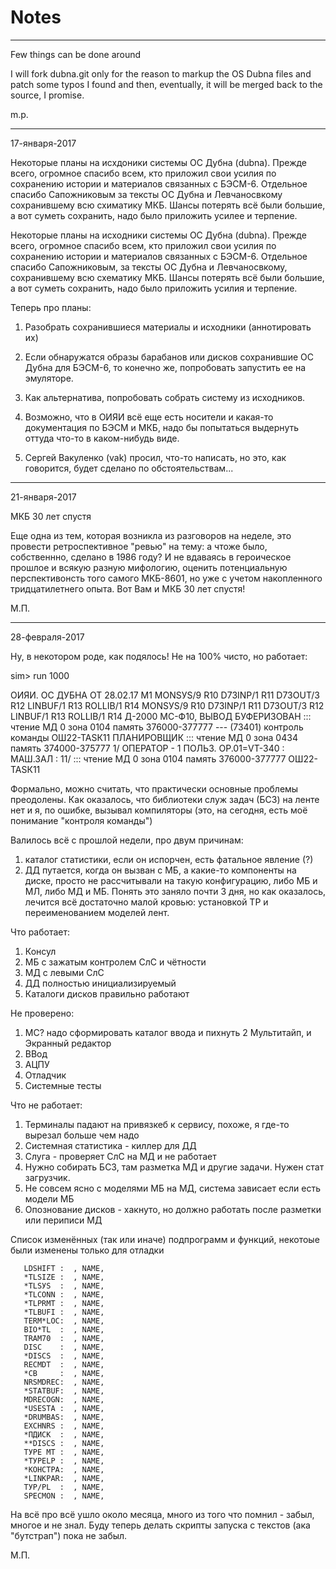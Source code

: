 # Notes

-----------------------------------------------------------------

 Few things can be done around

 I will fork dubna.git  only for the reason to markup the OS Dubna
files and patch some typos I found and then, eventually, it will be 
merged back to the source, I promise. 

m.p. 

------------------------------------------------------------------

17-января-2017

Некоторые планы на исхдоники системы ОС Дубна (dubna).  Прежде всего,
огромное спасибо всем, кто приложил свои усилия по сохранению истории и
материалов связанных с БЭСМ-6.  Отдельное спасибо Сапожниковым за тексты ОС
Дубна и Левчаносвкому сохранившему всю схиматику МКБ.  Шансы потерять всё
были большие, а вот суметь сохранить, надо было приложить усилее и терпение.

Некоторые планы на исходники системы ОС Дубна (dubna).  Прежде всего,
огромное спасибо всем, кто приложил свои усилия по сохранению истории и
материалов связанных с БЭСМ-6.  Отдельное спасибо Сапожниковым, за тексты ОС
Дубна и Левчаносвкому, сохранившему всю схематику МКБ.  Шансы потерять всё
были большие, а вот суметь сохранить, надо было приложить усилия и терпение.

Теперь про планы:

1.  Разобрать сохранившиеся материалы и исходники (аннотировать их)

2.  Если обнаружатся образы барабанов или дисков сохранившие ОС Дубна для
БЭСМ-6, то конечно же, попробовать запустить ее на эмуляторе.

3.  Как альтернатива, попробовать собрать систему из исходников.

4.  Возможно, что в ОИЯИ всё еще есть носители и какая-то документация по
БЭСМ и МКБ, надо бы попытаться выдернуть оттуда что-то в каком-нибудь виде.

5.  Сергей Вакуленко (vak) просил,  что-то написать, но это, как говорится,
будет сделано по обстоятельствам...


 ------------------------------------------------------------------

21-января-2017

МКБ 30 лет спустя

Еще одна из тем, которая возникла из разговоров на неделе, это провести
ретроспективное "ревью" на тему: а чтоже было, собственнно, сделано в 1986
году?  И не вдаваясь в героическое прошлое и всякую разную мифологию,
оценить потенциальную перспективонсть того самого МКБ-8601, но уже с учетом
накопленного тридцатилетнего опыта.  Вот Вам и МКБ 30 лет спустя!

М.П.

 ------------------------------------------------------------------

28-февраля-2017
 
Ну, в некотором роде, как подялось! Не на 100% чисто, но работает:  

sim> run 1000

  ОИЯИ. ОС ДУБНА ОТ 28.02.17 М1
  МОNSУS/9 R10
  D73INР/1 R11
  D73ОUТ/3 R12
  LINВUF/1 R13
  RОLLIВ/1 R14
  МОNSУS/9 R10
  D73INР/1 R11
  D73ОUТ/3 R12
  LINВUF/1 R13
  RОLLIВ/1 R14
  Д-2000  МС-Ф10,
  ВЫВОД БУФЕРИЗОВАН
  ::: чтение МД 0 зона 0104 память 376000-377777
  --- (73401) контроль команды
  ОШ22-ТАSК11
  ПЛАНИРОВЩИК
  ::: чтение МД 0 зона 0434 память 374000-375777
  1/
  ОПЕРАТОР - 1 ПОЛЬЗ.
  ОР.01=VТ-340 : МАШ.ЗАЛ    :
  11/
  ::: чтение МД 0 зона 0104 память 376000-377777
  ОШ22-ТАSК11

Формально, можно считать, что практически основные проблемы преодолены.
Как оказалось, что библиотеки служ задач (БСЗ) на ленте нет и я, по ошибке,
вызывал компиляторы (это, на сегодня, есть моё понимание "контроля команды")

Валилось всё с прошлой недели, про двум причинам:

  1. каталог статистики, если он испорчен, есть фатальное явление (?)
  2. ДД путается, когда он вызван с МБ, а какие-то компоненты на диске, просто не рассчитывали на такую конфигурацию, либо МБ и МЛ, либо МД и МБ. Понять это заняло почти 3 дня, но как оказалось, лечится всё достаточно малой кровью: установкой ТР и переименованием моделей лент.

Что работает:
  1. Консул
  2. МБ с зажатым контролем СлС и чётности
  3. МД с левыми СлС
  4. ДД полностью инициализируемый
  5. Каталоги дисков правильно работают
 
Не проверено:

  1. МС? надо сформировать каталог ввода и пихнуть
  2  Мультитайп, и Экранный редактор
  3. ВВод
  4. АЦПУ
  5. Отладчик
  6. Системные тесты

Что не работает:

  1. Терминалы падают на привязкеб к сервису, похоже, я где-то вырезал больше чем надо
  2. Системная статистика - киллер для ДД
  3. Слуга - проверяет СлС на МД и не работает
  4. Нужно собирать БСЗ, там разметка МД и другие задачи. Нужен стат загрузчик.
  5. Не совсем ясно с моделями МБ на МД, система зависает если есть модели МБ
  6. Опознование дисков - хакнуто, но должно работать после разметки или периписи МД

 
Список изменённых (так или иначе) подпрограмм и функций,
некотоые были изменены только для отладки

       LDSНIFТ :  , NАМЕ,
       *ТLSIZЕ :  , NАМЕ,
       *ТLSУS  :  , NАМЕ,
       *ТLСОNN :  , NАМЕ,
       *ТLРRМТ :  , NАМЕ,
       *ТLВUFI :  , NАМЕ,
       ТЕRМ*LОС:  , NАМЕ,
       ВIО*ТL  :  , NАМЕ,
       ТRАМ70  :  , NАМЕ,
       DISС    :  , NАМЕ,
       *DISСS  :  , NАМЕ,
       RЕСМDТ  :  , NАМЕ,
       *СВ     :  , NАМЕ,
       NRSМDRЕС:  , NАМЕ,
       *SТАТВUF:  , NАМЕ,
       МDRЕСОGN:  , NАМЕ,
       *USЕSТА :  , NАМЕ,
       *DRUМВАS:  , NАМЕ,
       ЕХСНNRS :  , NАМЕ,
       *ПДИСК  :  , NАМЕ,
       **DISСS :  , NАМЕ,
       ТУРЕ МТ :  , NАМЕ,
       *ТУРЕLР :  , NАМЕ,
       *КОНСТРА:  , NАМЕ,
       *LINКРАR:  , NАМЕ,
       ТУР/РL  :  , NАМЕ,
       SРЕСМОN :  , NАМЕ,


На всё про всё ушло около месяца, много из того что помнил - забыл, многое и не знал.
Буду теперь делать скрипты запуска с текстов (ака "бутстрап") пока не забыл.

М.П.



